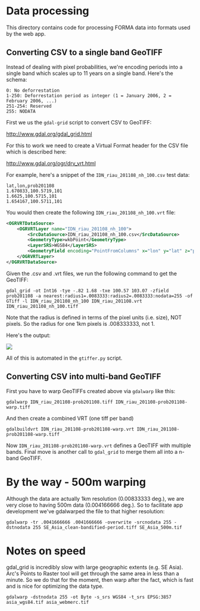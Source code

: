 # Data processing #

This directory contains code for processing FORMA data into formats used by the web app.

## Converting CSV to a single band GeoTIFF ##

Instead of dealing with pixel probabilities, we're encoding periods into a single band which scales up to 11 years on a single band. Here's the schema:

```
0: No deforrestation
1-250: Deforrestation period as integer (1 = January 2006, 2 = February 2006, ...)
251-254: Reserved
255: NODATA
```

First we us the `gdal-grid` script to convert CSV to GeoTIFF:
                                                                                         
http://www.gdal.org/gdal_grid.html                                                                                       
                                                                                                                           
For this to work we need to create a Virtual Format header for the CSV file which is described here:
                                                                
http://www.gdal.org/ogr/drv_vrt.html                                                                                       
                                                                                                                           
For example, here's a snippet of the `IDN_riau_201108_nh_100.csv` test data:

```csv
lat,lon,prob201108
1.670833,100.5719,101
1.6625,100.5715,101
1.654167,100.5711,101
```                                                                                 
   
You would then create the following `IDN_riau_201108_nh_100.vrt` file:

```xml                                                                                                                    
<OGRVRTDataSource>
    <OGRVRTLayer name="IDN_riau_201108_nh_100">
        <SrcDataSource>IDN_riau_201108_nh_100.csv</SrcDataSource> 
        <GeometryType>wkbPoint</GeometryType> 
        <LayerSRS>WGS84</LayerSRS>
        <GeometryField encoding="PointFromColumns" x="lon" y="lat" z="prob201108"/> 
    </OGRVRTLayer>
</OGRVRTDataSource>
```
                                                                                                                     
Given the .csv and .vrt files, we run the following command to get the GeoTIFF:

```shell                                                   
gdal_grid -ot Int16 -tye -.82 1.68 -txe 100.57 103.07 -zfield prob201108 -a nearest:radius1=.0083333:radius2=.0083333:nodata=255 -of GTiff -l IDN_riau_201108_nh_100 IDN_riau_201108.vrt IDN_riau_201108_nh_100.tiff
```

Note that the radius is defined in terms of the pixel units (i.e. size), NOT pixels. So the radius for one 1km pixels is .008333333, not 1.

Here's the output:

![](http://i.imgur.com/ry778.png)

All of this is automated in the `gtiffer.py` script.

## Converting CSV into multi-band GeoTIFF ##

First you have to warp GeoTIFFs created above via `gdalwarp` like this:

```shell
gdalwarp IDN_riau_201108-prob201108.tiff IDN_riau_201108-prob201108-warp.tiff
```

And then create a combined VRT (one tiff per band)

```shell
gdalbuildvrt IDN_riau_201108-prob201108-warp.vrt IDN_riau_201108-prob201108-warp.tiff
```

Now `IDN_riau_201108-prob201108-warp.vrt` defines a GeoTIFF with multiple bands. Final move is another call to `gdal_grid` to merge them all into a n-band GeoTIFF.

# By the way - 500m warping

Although the data are actually 1km resolution (0.00833333 deg.), we are very close to having 500m data (0.004166666 deg.). So to facilitate app development we've gdalwarped the file to that higher resolution:

```shell
gdalwarp -tr .0041666666 .0041666666 -overwrite -srcnodata 255 -dstnodata 255 SE_Asia_clean-bandified-period.tiff SE_Asia_500m.tif
```
# Notes on speed

gdal_grid is incredibly slow with large geographic extents (e.g. SE Asia). Arc's Points to Raster tool will get through the same area in less than a minute. So we do that for the moment, then warp after the fact, which is fast and is nice for optimizing the data type.

```shell
gdalwarp -dstnodata 255 -ot Byte -s_srs WGS84 -t_srs EPSG:3857 asia_wgs84.tif asia_webmerc.tif
```